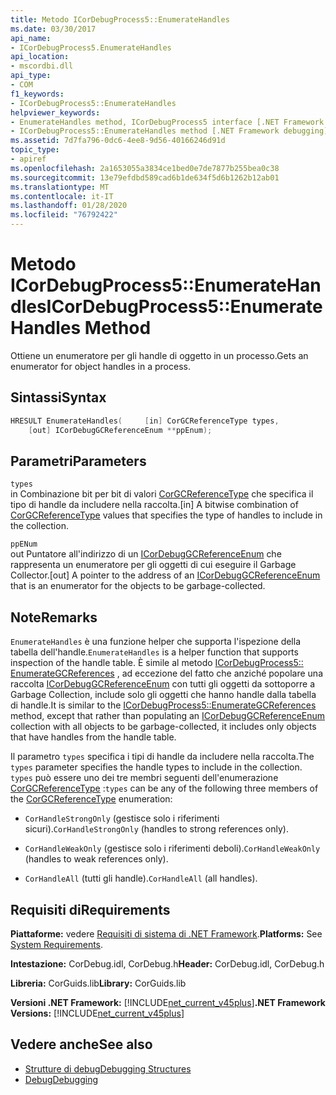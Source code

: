 ```yaml
---
title: Metodo ICorDebugProcess5::EnumerateHandles
ms.date: 03/30/2017
api_name:
- ICorDebugProcess5.EnumerateHandles
api_location:
- mscordbi.dll
api_type:
- COM
f1_keywords:
- ICorDebugProcess5::EnumerateHandles
helpviewer_keywords:
- EnumerateHandles method, ICorDebugProcess5 interface [.NET Framework debugging]
- ICorDebugProcess5::EnumerateHandles method [.NET Framework debugging]
ms.assetid: 7d7fa796-0dc6-4ee8-9d56-40166246d91d
topic_type:
- apiref
ms.openlocfilehash: 2a1653055a3834ce1bed0e7de7877b255bea0c38
ms.sourcegitcommit: 13e79efdbd589cad6b1de634f5d6b1262b12ab01
ms.translationtype: MT
ms.contentlocale: it-IT
ms.lasthandoff: 01/28/2020
ms.locfileid: "76792422"
---
```

# <a name="icordebugprocess5enumeratehandles-method"></a><span data-ttu-id="aa4d3-102">Metodo ICorDebugProcess5::EnumerateHandles</span><span class="sxs-lookup"><span data-stu-id="aa4d3-102">ICorDebugProcess5::EnumerateHandles Method</span></span>
<span data-ttu-id="aa4d3-103">Ottiene un enumeratore per gli handle di oggetto in un processo.</span><span class="sxs-lookup"><span data-stu-id="aa4d3-103">Gets an enumerator for object handles in a process.</span></span>  
  
## <a name="syntax"></a><span data-ttu-id="aa4d3-104">Sintassi</span><span class="sxs-lookup"><span data-stu-id="aa4d3-104">Syntax</span></span>  
  
```cpp  
HRESULT EnumerateHandles(     [in] CorGCReferenceType types,  
    [out] ICorDebugGCReferenceEnum **ppEnum);  
```  
  
## <a name="parameters"></a><span data-ttu-id="aa4d3-105">Parametri</span><span class="sxs-lookup"><span data-stu-id="aa4d3-105">Parameters</span></span>  
 `types`  
 <span data-ttu-id="aa4d3-106">in Combinazione bit per bit di valori [CorGCReferenceType](corgcreferencetype-enumeration.md) che specifica il tipo di handle da includere nella raccolta.</span><span class="sxs-lookup"><span data-stu-id="aa4d3-106">[in] A bitwise combination of [CorGCReferenceType](corgcreferencetype-enumeration.md) values that specifies the type of handles to include in the collection.</span></span>  
  
 `ppENum`  
 <span data-ttu-id="aa4d3-107">out Puntatore all'indirizzo di un [ICorDebugGCReferenceEnum](icordebuggcreferenceenum-interface.md) che rappresenta un enumeratore per gli oggetti di cui eseguire il Garbage Collector.</span><span class="sxs-lookup"><span data-stu-id="aa4d3-107">[out] A pointer to the address of an [ICorDebugGCReferenceEnum](icordebuggcreferenceenum-interface.md) that is an enumerator for the objects to be garbage-collected.</span></span>  
  
## <a name="remarks"></a><span data-ttu-id="aa4d3-108">Note</span><span class="sxs-lookup"><span data-stu-id="aa4d3-108">Remarks</span></span>  
 <span data-ttu-id="aa4d3-109">`EnumerateHandles` è una funzione helper che supporta l'ispezione della tabella dell'handle.</span><span class="sxs-lookup"><span data-stu-id="aa4d3-109">`EnumerateHandles` is a helper function that supports inspection of the handle table.</span></span> <span data-ttu-id="aa4d3-110">È simile al metodo [ICorDebugProcess5:: EnumerateGCReferences](icordebugprocess5-enumerategcreferences-method.md) , ad eccezione del fatto che anziché popolare una raccolta [ICorDebugGCReferenceEnum](icordebuggcreferenceenum-interface.md) con tutti gli oggetti da sottoporre a Garbage Collection, include solo gli oggetti che hanno handle dalla tabella di handle.</span><span class="sxs-lookup"><span data-stu-id="aa4d3-110">It is similar to the [ICorDebugProcess5::EnumerateGCReferences](icordebugprocess5-enumerategcreferences-method.md) method, except that rather than populating an [ICorDebugGCReferenceEnum](icordebuggcreferenceenum-interface.md) collection with all objects to be garbage-collected, it includes only objects that have handles from the handle table.</span></span>  
  
 <span data-ttu-id="aa4d3-111">Il parametro `types` specifica i tipi di handle da includere nella raccolta.</span><span class="sxs-lookup"><span data-stu-id="aa4d3-111">The `types` parameter specifies the handle types to include in the collection.</span></span> <span data-ttu-id="aa4d3-112">`types` può essere uno dei tre membri seguenti dell'enumerazione [CorGCReferenceType](corgcreferencetype-enumeration.md) :</span><span class="sxs-lookup"><span data-stu-id="aa4d3-112">`types` can be any of the following three members of the [CorGCReferenceType](corgcreferencetype-enumeration.md) enumeration:</span></span>  
  
- <span data-ttu-id="aa4d3-113">`CorHandleStrongOnly` (gestisce solo i riferimenti sicuri).</span><span class="sxs-lookup"><span data-stu-id="aa4d3-113">`CorHandleStrongOnly` (handles to strong references only).</span></span>  
  
- <span data-ttu-id="aa4d3-114">`CorHandleWeakOnly` (gestisce solo i riferimenti deboli).</span><span class="sxs-lookup"><span data-stu-id="aa4d3-114">`CorHandleWeakOnly` (handles to weak references only).</span></span>  
  
- <span data-ttu-id="aa4d3-115">`CorHandleAll` (tutti gli handle).</span><span class="sxs-lookup"><span data-stu-id="aa4d3-115">`CorHandleAll` (all handles).</span></span>  
  
## <a name="requirements"></a><span data-ttu-id="aa4d3-116">Requisiti di</span><span class="sxs-lookup"><span data-stu-id="aa4d3-116">Requirements</span></span>  
 <span data-ttu-id="aa4d3-117">**Piattaforme:** vedere [Requisiti di sistema di .NET Framework](../../../../docs/framework/get-started/system-requirements.md).</span><span class="sxs-lookup"><span data-stu-id="aa4d3-117">**Platforms:** See [System Requirements](../../../../docs/framework/get-started/system-requirements.md).</span></span>  
  
 <span data-ttu-id="aa4d3-118">**Intestazione:** CorDebug.idl, CorDebug.h</span><span class="sxs-lookup"><span data-stu-id="aa4d3-118">**Header:** CorDebug.idl, CorDebug.h</span></span>  
  
 <span data-ttu-id="aa4d3-119">**Libreria:** CorGuids.lib</span><span class="sxs-lookup"><span data-stu-id="aa4d3-119">**Library:** CorGuids.lib</span></span>  
  
 <span data-ttu-id="aa4d3-120">**Versioni .NET Framework:** [!INCLUDE[net_current_v45plus](../../../../includes/net-current-v45plus-md.md)]</span><span class="sxs-lookup"><span data-stu-id="aa4d3-120">**.NET Framework Versions:** [!INCLUDE[net_current_v45plus](../../../../includes/net-current-v45plus-md.md)]</span></span>  
  
## <a name="see-also"></a><span data-ttu-id="aa4d3-121">Vedere anche</span><span class="sxs-lookup"><span data-stu-id="aa4d3-121">See also</span></span>

- [<span data-ttu-id="aa4d3-122">Strutture di debug</span><span class="sxs-lookup"><span data-stu-id="aa4d3-122">Debugging Structures</span></span>](debugging-structures.md)
- [<span data-ttu-id="aa4d3-123">Debug</span><span class="sxs-lookup"><span data-stu-id="aa4d3-123">Debugging</span></span>](index.md)
